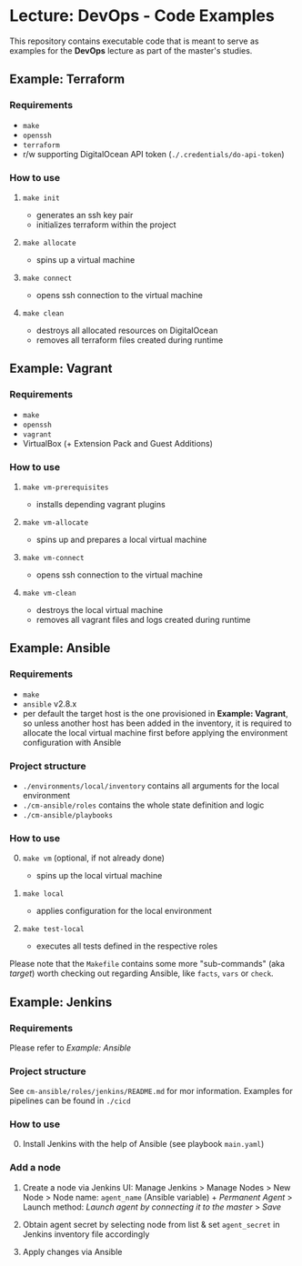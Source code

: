 Lecture: DevOps - Code Examples
===============================


This repository contains executable code that is meant to serve as examples
for the __DevOps__ lecture as part of the master's studies.


## Example: Terraform

### Requirements

*   `make`
*   `openssh`
*   `terraform`
*   r/w supporting DigitalOcean API token (`./.credentials/do-api-token`)


### How to use

1. `make init`
    *   generates an ssh key pair
    *   initializes terraform within the project 

2. `make allocate`
    *   spins up a virtual machine

3. `make connect`
    *   opens ssh connection to the virtual machine

4. `make clean`
    *   destroys all allocated resources on DigitalOcean
    *   removes all terraform files created during runtime 


## Example: Vagrant

### Requirements

*   `make`
*   `openssh`
*   `vagrant`
*   VirtualBox (+ Extension Pack and Guest Additions)


### How to use

1. `make vm-prerequisites`
    *   installs depending vagrant plugins

2. `make vm-allocate`
    *   spins up and prepares a local virtual machine 

3. `make vm-connect`
    *   opens ssh connection to the virtual machine

4. `make vm-clean`
    *   destroys the local virtual machine
    *   removes all vagrant files and logs created during runtime 


## Example: Ansible 

### Requirements

*   `make`
*   `ansible` v2.8.x
*   per default the target host is the one provisioned in __Example: Vagrant__,
    so unless another host has been added in the inventory, it is required to 
    allocate the local virtual machine first before applying the environment 
    configuration with Ansible

### Project structure

*   `./environments/local/inventory` contains all arguments for the local 
    environment
*   `./cm-ansible/roles` contains the whole state definition and logic
*   `./cm-ansible/playbooks` 

### How to use

0. `make vm` (optional, if not already done)
    * spins up the local virtual machine

1. `make local`
    * applies configuration for the local environment
    
2.  `make test-local`
    * executes all tests defined in the respective roles
    
Please note that the `Makefile` contains some more "sub-commands" (aka *target*)
worth checking out regarding Ansible, like `facts`, `vars` or `check`.


## Example: Jenkins

### Requirements

Please refer to *Example: Ansible*

### Project structure

See `cm-ansible/roles/jenkins/README.md` for mor information. Examples for pipelines can be found in `./cicd`

### How to use

0. Install Jenkins with the help of Ansible (see playbook `main.yaml`)

### Add a node

1. Create a node via Jenkins UI:
   Manage Jenkins > Manage Nodes > New Node > Node name: `agent_name` (Ansible variable) + *Permanent Agent* > 
   Launch method: *Launch agent by connecting it to the master* > *Save*
   
2. Obtain agent secret by selecting node from list & set `agent_secret` in Jenkins inventory file accordingly

3. Apply changes via Ansible

